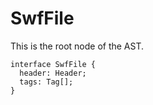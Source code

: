 # SwfFile

This is the root node of the AST.

```
interface SwfFile {
  header: Header;
  tags: Tag[];
}
```
